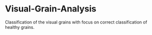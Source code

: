 # Visual-Grain-Analysis
Classification of the visual grains with focus on correct classification of healthy grains.
